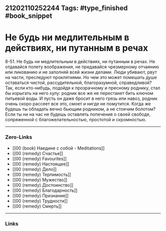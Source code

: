 21202110252244
Tags: #type_finished #book_snippet 
---
#  Не будь ни медлительным в действиях, ни путанным в речах

 8-51. Не будь ни медлительным в действиях, ни путанным в речах. Не отдавайся полету воображения, не предавайся чрезмерному отчаянию или ликованию и не заполняй всей жизни делами. Люди убивают, рвут на части, преследуют проклятиями. Но чем это может помешать душе оставаться чистой, рассудительной, благоразумной, справедливой? Так, если кто-нибудь, подойдя к прозрачному и пресному роднику, стал бы изрыгать на него хулу: родник все же не перестанет бить ключом питьевой воды. И пусть он даже бросит в него грязь или навоз, родник очень скоро рассеет все это, смоет и нигде не помутится. Когда же будешь ты обладать вечно бьющим родником, а не стоячим болотом? Если ты ни на час не будешь оставлять попечения о своей свободе, сопряженной с благожелательностью, простотой и скромностью. 

---
### Zero-Links
 - [[00 (book) Наедине с собой - Meditations]]
 - [[00 (remedy) Счастье]]
 - [[00 (remedy) Favourites]]
 - [[00 (remedy) Настоящее]]
 - [[00 (remedy) Дело]]
 - [[00 (remedy) Терпимость]]
 - [[00 (remedy) Мужество]]
 - [[00 (remedy) Достоинство]]
 - [[00 (remedy) Благодарность]]
 - [[00 (remedy) Признание]]
 - [[00 (remedy) Трудности]]
 - [[00 (remedy) Смерть]]
---
### Links
